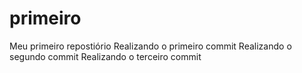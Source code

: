 # primeiro
 Meu primeiro repostiório
Realizando o primeiro commit
Realizando o segundo commit
Realizando o terceiro commit
